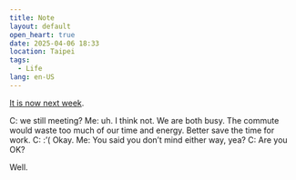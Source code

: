 ```yaml
---
title: Note
layout: default
open_heart: true
date: 2025-04-06 18:33
location: Taipei
tags: 
  - Life
lang: en-US
---
```


[It is now next week](https://muan.co/notes/2025-03-31-aa).

C: we still meeting?
Me: uh. I think not. We are both busy. The commute would waste too much of our time and energy. Better save the time for work.
C: :’( Okay.
Me: You said you don’t mind either way, yea?
C: Are you OK?

Well.
